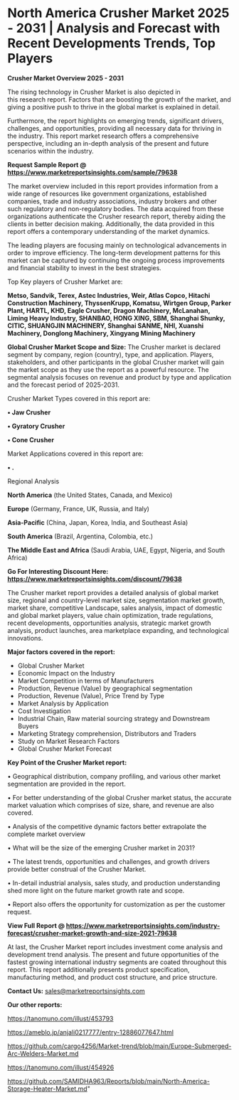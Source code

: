 # North America Crusher Market 2025 - 2031 | Analysis and Forecast with Recent Developments Trends, Top Players

<Strong> Crusher Market Overview 2025 - 2031</strong>

The rising technology in Crusher Market is also depicted in this research report. Factors that are boosting the growth of the market, and giving a positive push to thrive in the global market is explained in detail.

Furthermore, the report highlights on emerging trends, significant drivers, challenges, and opportunities, providing all necessary data for thriving in the industry. This report market research offers a comprehensive perspective, including an in-depth analysis of the present and future scenarios within the industry.

<strong>Request Sample Report @ <a href=https://www.marketreportsinsights.com/sample/79638>https://www.marketreportsinsights.com/sample/79638</a></strong>

The market overview included in this report provides information from a wide range of resources like government organizations, established companies, trade and industry associations, industry brokers and other such regulatory and non-regulatory bodies. The data acquired from these organizations authenticate the Crusher research report, thereby aiding the clients in better decision making. Additionally, the data provided in this report offers a contemporary understanding of the market dynamics.

The leading players are focusing mainly on technological advancements in order to improve efficiency. The long-term development patterns for this market can be captured by continuing the ongoing process improvements and financial stability to invest in the best strategies.

Top Key players of Crusher Market are:

<strong>Metso, Sandvik, Terex, Astec Industries, Weir, Atlas Copco, Hitachi Construction Machinery, ThyssenKrupp, Komatsu, Wirtgen Group, Parker Plant, HARTL, KHD, Eagle Crusher, Dragon Machinery, McLanahan, Liming Heavy Industry, SHANBAO, HONG XING, SBM, Shanghai Shunky, CITIC, SHUANGJIN MACHINERY, Shanghai SANME, NHI, Xuanshi Machinery, Donglong Machinery, Xingyang Mining Machinery</strong>

<strong><b>Global Crusher Market Scope and Size:</b></strong>
The Crusher market is declared segment by company, region (country), type, and application. Players, stakeholders, and other participants in the global Crusher market will gain the market scope as they use the report as a powerful resource. The segmental analysis focuses on revenue and product by type and application and the forecast period of 2025-2031.

Crusher Market Types covered in this report are:

<strong>• Jaw Crusher

• Gyratory Crusher

• Cone Crusher</strong>

Market Applications covered in this report are:

<strong>• .</strong> 

Regional Analysis

<strong>North America</strong> (the United States, Canada, and Mexico)

<strong>Europe</strong> (Germany, France, UK, Russia, and Italy)

<strong>Asia-Pacific</strong> (China, Japan, Korea, India, and Southeast Asia)

<strong>South America</strong> (Brazil, Argentina, Colombia, etc.)

<strong>The Middle East and Africa</strong> (Saudi Arabia, UAE, Egypt, Nigeria, and South Africa)

<strong>Go For Interesting Discount Here: <a href=https://www.marketreportsinsights.com/discount/79638>https://www.marketreportsinsights.com/discount/79638</a></strong>

The Crusher market report provides a detailed analysis of global market size, regional and country-level market size, segmentation market growth, market share, competitive Landscape, sales analysis, impact of domestic and global market players, value chain optimization, trade regulations, recent developments, opportunities analysis, strategic market growth analysis, product launches, area marketplace expanding, and technological innovations.

<strong><b>Major factors covered in the report:</b></strong>
<ul>
  <li>Global Crusher Market </li>
  <li>Economic Impact on the Industry</li>
  <li>Market Competition in terms of Manufacturers</li>
  <li>Production, Revenue (Value) by geographical segmentation</li>
  <li>Production, Revenue (Value), Price Trend by Type</li>
  <li>Market Analysis by Application</li>
  <li>Cost Investigation</li>
  <li>Industrial Chain, Raw material sourcing strategy and Downstream Buyers</li>
  <li>Marketing Strategy comprehension, Distributors and Traders</li>
  <li>Study on Market Research Factors</li>
  <li>Global Crusher Market Forecast</li>
</ul>

<strong><b>Key Point of the Crusher Market report:</b></strong>

• Geographical distribution, company profiling, and various other market segmentation are provided in the report.

• For better understanding of the global Crusher market status, the accurate market valuation which comprises of size, share, and revenue are also covered.

• Analysis of the competitive dynamic factors better extrapolate the complete market overview

• What will be the size of the emerging Crusher market in 2031?

• The latest trends, opportunities and challenges, and growth drivers provide better construal of the Crusher Market.

• In-detail industrial analysis, sales study, and production understanding shed more light on the future market growth rate and scope.

• Report also offers the opportunity for customization as per the customer request.

<strong><b>View Full Report @ <a href=https://www.marketreportsinsights.com/industry-forecast/crusher-market-growth-and-size-2021-79638>https://www.marketreportsinsights.com/industry-forecast/crusher-market-growth-and-size-2021-79638</a></b></strong>


At last, the Crusher Market report includes investment come analysis and development trend analysis. The present and future opportunities of the fastest growing international industry segments are coated throughout this report. This report additionally presents product specification, manufacturing method, and product cost structure, and price structure.

<strong>Contact Us:</strong>
sales@marketreportsinsights.com

<strong>Our other reports:</strong>

<a href=https://tanomuno.com/illust/453793>https://tanomuno.com/illust/453793</a>

<a href=https://ameblo.jp/anjali0217777/entry-12886077647.html>https://ameblo.jp/anjali0217777/entry-12886077647.html</a>

<a href=https://github.com/cargo4256/Market-trend/blob/main/Europe-Submerged-Arc-Welders-Market.md>https://github.com/cargo4256/Market-trend/blob/main/Europe-Submerged-Arc-Welders-Market.md</a>

<a href=https://tanomuno.com/illust/454926>https://tanomuno.com/illust/454926</a>

<a href=https://github.com/SAMIDHA963/Reports/blob/main/North-America-Storage-Heater-Market.md>https://github.com/SAMIDHA963/Reports/blob/main/North-America-Storage-Heater-Market.md</a>"
